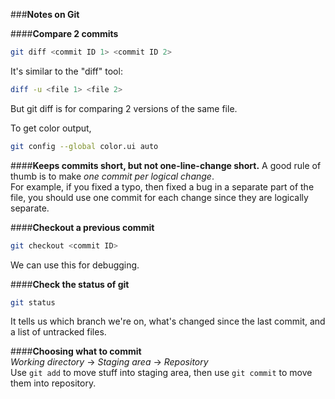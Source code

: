 ###**Notes on Git**

####**Compare 2 commits**
```bash
git diff <commit ID 1> <commit ID 2>
```
It's  similar to the "diff" tool:
```bash
diff -u <file 1> <file 2>
```
But git diff is for comparing 2 versions of the same file.  
  
To get color output,
```bash
git config --global color.ui auto
```

####**Keeps commits short, but not one-line-change short.**
A good rule of thumb is to make *one commit per logical change*.  
For example, if you fixed a typo, then fixed a bug in a separate part of the file, you should use one commit for each change since they are logically separate.

####**Checkout a previous commit**
```bash
git checkout <commit ID>
```
We can use this for debugging.

####**Check the status of git**  
```bash
git status
```
It tells us which branch we're on, what's changed since the last commit, and a list of untracked files.  

####**Choosing what to commit**  
*Working directory* → *Staging area* → *Repository*  
Use `git add` to move stuff into staging area, then use `git commit` to move them into repository.  










